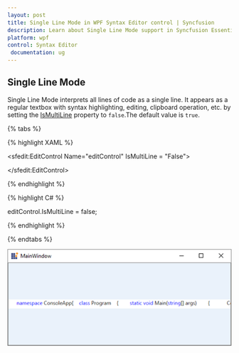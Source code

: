 ```yaml
---
layout: post
title: Single Line Mode in WPF Syntax Editor control | Syncfusion
description: Learn about Single Line Mode support in Syncfusion Essential Studio WPF Syntax Editor control, its elements and more.
platform: wpf
control: Syntax Editor
 documentation: ug
---
```


## Single Line Mode

Single Line Mode interprets all lines of code as a single line. It appears as a regular textbox with syntax highlighting, editing, clipboard operation, etc. by setting the [IsMultiLine](https://help.syncfusion.com/cr/wpf/Syncfusion.Windows.Edit.EditControl.html#Syncfusion_Windows_Edit_EditControl_IsMultiLine) property to `false`.The default value is `true`.

{% tabs %}

{% highlight XAML %}

<sfedit:EditControl Name="editControl" IsMultiLine = "False">

</sfedit:EditControl>




{% endhighlight %}

{% highlight C# %}

editControl.IsMultiLine = false;

{% endhighlight %}

{% endtabs %}

![Single Line Mode enabled in Syntax Editor](Single-Line-Mode_images\Single-Line-Mode_img1.png)


